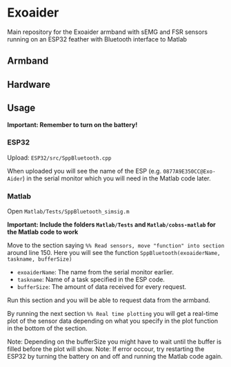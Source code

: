 # Exoaider
Main repository for the Exoaider armband with sEMG and FSR sensors running on an ESP32 feather with Bluetooth interface to Matlab

## Armband

## Hardware

## Usage

**Important: Remember to turn on the battery!**


### ESP32

Upload: `ESP32/src/SppBluetooth.cpp`

When uploaded you will see the name of the ESP (e.g. `0877A9E350CC@Exo-Aider`) in the serial monitor which you will need in the Matlab code later.

### Matlab

Open `Matlab/Tests/SppBluetooth_simsig.m`

**Important: Include the folders `Matlab/Tests` and `Matlab/cobss-matlab` for the Matlab code to work**

Move to the section saying `%% Read sensors, move "function" into section` around line 150. 
Here you will see the function `SppBluetooth(exoaiderName, taskname, bufferSize)`
* `exoaiderName`: The name from the serial monitor earlier.
* `taskname`: Name of a task specified in the ESP code.
* `bufferSize`: The amount of data received for every request. 

Run this section and you will be able to request data from the armband. 

By running the next section `%% Real time plotting` you will get a real-time plot of the sensor data depending on what you specify in the plot function in the bottom of the section. 

Note: Depending on the bufferSize you might have to wait until the buffer is filled before the plot will show.
Note: If error occour, try restarting the ESP32 by turning the battery on and off and running the Matlab code again.

